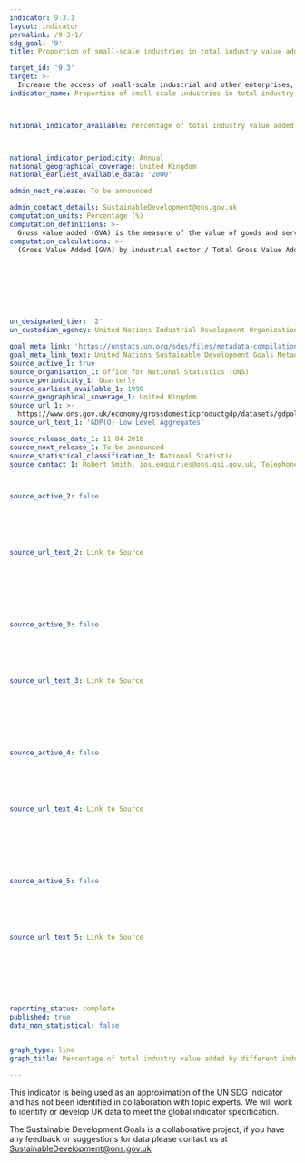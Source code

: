 ```yaml
---
indicator: 9.3.1
layout: indicator
permalink: /9-3-1/
sdg_goal: '9'
title: Proportion of small-scale industries in total industry value added

target_id: '9.3'
target: >-
  Increase the access of small-scale industrial and other enterprises, in particular in developing countries, to financial services, including affordable credit, and their integration into value chains and markets
indicator_name: Proportion of small-scale industries in total industry value added



national_indicator_available: Percentage of total industry value added by different industries



national_indicator_periodicity: Annual
national_geographical_coverage: United Kingdom
national_earliest_available_data: '2000'

admin_next_release: To be announced

admin_contact_details: SustainableDevelopment@ons.gov.uk
computation_units: Percentage (%)
computation_definitions: >-
  Gross value added (GVA) is the measure of the value of goods and services produced in an area, industry or sector of an economy. In national accounts GVA is output minus intermediate consumption; it is the value generated by any unit engaged in the production of goods and services. Industrial sectors are defined in accordance with UK standard industrial classification of economic activities. The UK standard industrial classification of economic activities, abbreviated as UK SIC, is a 5-digit classification providing the framework for collecting and presenting a large range of statistical data according to economic activity. The current UK standard industrial classification of economic activities was completed in 2007 and effective from 01/01/2008.
computation_calculations: >-
  (Gross Value Added [GVA] by industrial sector / Total Gross Value Added [GVA] by all sectors) * 100








un_designated_tier: '2'
un_custodian_agency: United Nations Industrial Development Organization (UNIDO)

goal_meta_link: 'https://unstats.un.org/sdgs/files/metadata-compilation/Metadata-Goal-9.pdf'
goal_meta_link_text: United Nations Sustainable Development Goals Metadata (PDF 4.0 MB)
source_active_1: true
source_organisation_1: Office for National Statistics (ONS)
source_periodicity_1: Quarterly
source_earliest_available_1: 1990
source_geographical_coverage_1: United Kingdom
source_url_1: >-
  https://www.ons.gov.uk/economy/grossdomesticproductgdp/datasets/gdpolowlevelaggregates
source_url_text_1: 'GDP(O) Low Level Aggregates'

source_release_date_1: 11-04-2016
source_next_release_1: To be announced
source_statistical_classification_1: National Statistic
source_contact_1: Robert Smith, ios.enquiries@ons.gsi.gov.uk, Telephone +44 (0)1633 455803



source_active_2: false






source_url_text_2: Link to Source








source_active_3: false






source_url_text_3: Link to Source








source_active_4: false






source_url_text_4: Link to Source








source_active_5: false






source_url_text_5: Link to Source








reporting_status: complete
published: true
data_non_statistical: false


graph_type: line
graph_title: Percentage of total industry value added by different industries

---
```

This indicator is being used as an approximation of the UN SDG Indicator and has not been identified in collaboration with topic experts. We will work to identify or develop UK data to meet the global indicator specification.
  
The Sustainable Development Goals is a collaborative project, if you have any feedback or suggestions for data please contact us at <SustainableDevelopment@ons.gov.uk>


